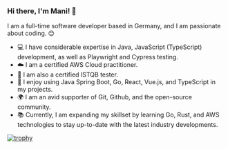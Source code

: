 ### Hi there, I'm Mani! 👋

I am a full-time software developer based in Germany, and I am passionate about coding. 😊

- 💻 I have considerable expertise in Java, JavaScript (TypeScript) development, as well as Playwright and Cypress testing.
- ☁️ I am a certified AWS Cloud practitioner.
- 🧪 I am also a certified ISTQB tester.
- 🔨 I enjoy using Java Spring Boot, Go, React, Vue.js, and TypeScript in my projects.
- 🌍 I am an avid supporter of Git, Github, and the open-source community.
- 📚 Currently, I am expanding my skillset by learning Go, Rust, and AWS technologies to stay up-to-date with the latest industry developments.



[![trophy](https://github-profile-trophy.vercel.app/?username=manimovassagh)](https://github.com/ryo-ma/github-profile-trophy)

